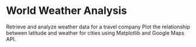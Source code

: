 # World Weather Analysis
Retrieve and analyze weather data for a travel company
Plot the relationship between latitude and weather for cities using Matplotlib and Google Maps API.
